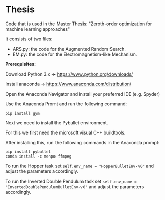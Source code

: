 # Thesis
Code that is used in the Master Thesis: "Zeroth-order optimization for machine learning approaches"

It consists of two files: 
- ARS.py: the code for the Augmented Random Search.
- EM.py:  the code for the Electromagnetism-like Mechanism.



**Prerequisites:** 

Download Python 3.x -> https://www.python.org/downloads/

Install anaconda -> https://www.anaconda.com/distribution/

Open the Anaconda Navigator and install your preferred IDE (e.g. Spyder)

Use the Anaconda Promt and run the following command:
```
pip install gym
```
Next we need to install the Pybullet environment. 

For this we first need the microsoft visual C++ buildtools.

After installing this, run the following commands in the Anaconda prompt:
```
pip install pybullet
conda install -c menpo ffmpeg
```

To run the Hopper task set `self.env_name = "HopperBulletEnv-v0"` and adjust the parameters accordingly.

To run the Inverted Double Pendulum task set `self.env_name = "InvertedDoublePendulumBulletEnv-v0"` and adjust the parameters accordingly.

